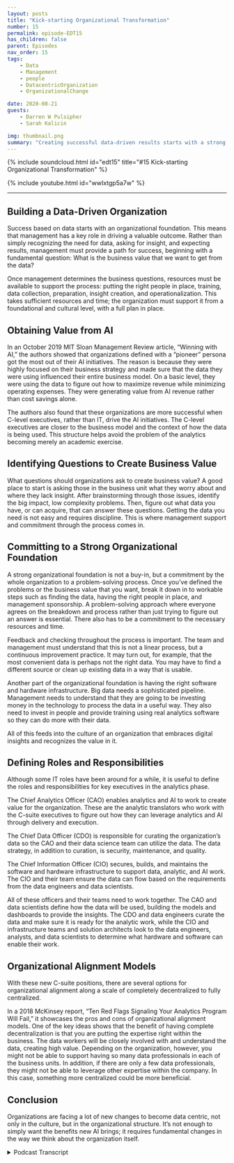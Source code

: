 ```yaml
---
layout: posts
title: "Kick-starting Organizational Transformation"
number: 15
permalink: episode-EDT15
has_children: false
parent: Episodes
nav_order: 15
tags:
    - Data
    - Management
    - people
    - DatacentricOrganization
    - OrganizationalChange

date: 2020-08-21
guests:
    - Darren W Pulsipher
    - Sarah Kalicin

img: thumbnail.png
summary: "Creating successful data-driven results starts with a strong organizational foundation. Darren and his guest Sarah Kalicin, Lead Data Scientist Data Center Group Intel, discuss the key aspects to this fundamental change."
---
```


{% include soundcloud.html id="edt15" title="#15 Kick-starting Organizational Transformation" %}

{% include youtube.html id="wwIxtgp5a7w" %}

---

## Building a Data-Driven Organization

Success based on data starts with an organizational foundation. This means that management has a key role in driving a valuable outcome. Rather than simply recognizing the need for data, asking for insight, and expecting results, management must provide a path for success, beginning with a fundamental question: What is the business value that we want to get from the data?

Once management determines the business questions, resources must be available to support the process: putting the right people in place, training, data collection, preparation, insight creation, and operationalization. This takes sufficient resources and time; the organization must support it from a foundational and cultural level, with a full plan in place.

## Obtaining Value from AI

In an October 2019 MIT Sloan Management Review article, “Winning with AI,” the authors showed that organizations defined with a “pioneer” persona got the most out of their AI initiatives. The reason is because they were highly focused on their business strategy and made sure that the data they were using influenced their entire business model. On a basic level, they were using the data to figure out how to maximize revenue while minimizing operating expenses. They were generating value from AI revenue rather than cost savings alone.

The authors also found that these organizations are more successful when C-level executives, rather than IT, drive the AI initiatives. The C-level executives are closer to the business model and the context of how the data is being used. This structure helps avoid the problem of the analytics becoming merely an academic exercise.

## Identifying Questions to Create Business Value

What questions should organizations ask to create business value? A good place to start is asking those in the business unit what they worry about and where they lack insight. After brainstorming through those issues, identify the big impact, low complexity problems. Then, figure out what data you have, or can acquire, that can answer these questions. Getting the data you need is not easy and requires discipline. This is where management support and commitment through the process comes in.

## Committing to a Strong Organizational Foundation

A strong organizational foundation is not a buy-in, but a commitment by the whole organization to a problem-solving process. Once you’ve defined the problems or the business value that you want, break it down in to workable steps such as finding the data, having the right people in place, and management sponsorship. A problem-solving approach where everyone agrees on the breakdown and process rather than just trying to figure out an answer is essential. There also has to be a commitment to the necessary resources and time.

Feedback and checking throughout the process is important. The team and management must understand that this is not a linear process, but a continuous improvement practice. It may turn out, for example, that the most convenient data is perhaps not the right data. You may have to find a different source or clean up existing data in a way that is usable.

Another part of the organizational foundation is having the right software and hardware infrastructure. Big data needs a sophisticated pipeline. Management needs to understand that they are going to be investing money in the technology to process the data in a useful way. They also need to invest in people and provide training using real analytics software so they can do more with their data.

All of this feeds into the culture of an organization that embraces digital insights and recognizes the value in it.


## Defining Roles and Responsibilities

Although some IT roles have been around for a while, it is useful to define the roles and responsibilities for key executives in the analytics phase.

The Chief Analytics Officer (CAO) enables analytics and AI to work to create value for the organization. These are the analytic translators who work with the C-suite executives to figure out how they can leverage analytics and AI through delivery and execution.

The Chief Data Officer (CDO) is responsible for curating the organization’s data so the CAO and their data science team can utilize the data.  The data strategy, in addition to curation, is security, maintenance, and quality.

The Chief Information Officer (CIO) secures, builds, and maintains the software and hardware infrastructure to support data, analytic, and AI work. The CIO and their team ensure the data can flow based on the requirements from the data engineers and data scientists.

All of these officers and their teams need to work together. The CAO and data scientists define how the data will be used, building the models and dashboards to provide the insights.  The CDO and data engineers curate the data and make sure it is ready for the analytic work, while the CIO and infrastructure teams and solution architects look to the data engineers, analysts, and data scientists to determine what hardware and software can enable their work.


## Organizational Alignment Models

With these new C-suite positions, there are several options for organizational alignment along a scale of completely decentralized to fully centralized.

In a 2018 McKinsey report, “Ten Red Flags Signaling Your Analytics Program Will Fail,” it showcases the pros and cons of organizational alignment models. One of the key ideas shows that the benefit of having complete decentralization is that you are putting the expertise right within the business. The data workers will be closely involved with and understand the data, creating high value. Depending on the organization, however, you might not be able to support having so many data professionals in each of the business units. In addition, if there are only a few data professionals, they might not be able to leverage other expertise within the company. In this case, something more centralized could be more beneficial.

## Conclusion

Organizations are facing a lot of new changes to become data centric, not only in the culture, but in the organizational structure. It’s not enough to simply want the benefits new AI brings; it requires fundamental changes in the way we think about the organization itself.


<details>
<summary> Podcast Transcript </summary>

<p></p>

</details>
